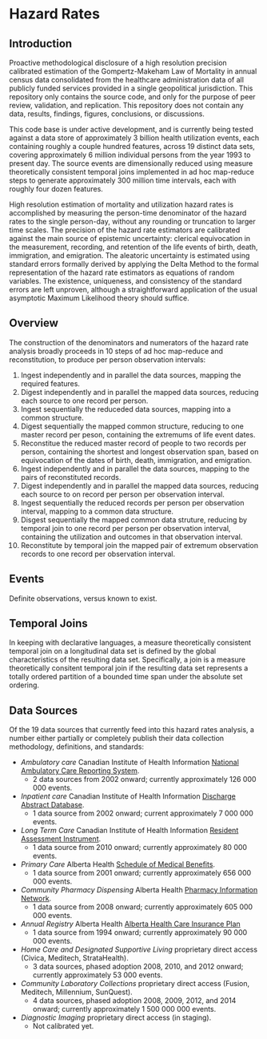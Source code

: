 Hazard Rates
============

Introduction
------------

Proactive methodological disclosure of a high resolution precision calibrated estimation of the Gompertz-Makeham Law of Mortality in annual census data consolidated from the healthcare administration data of all publicly funded services provided in a single geopolitical jurisdiction. This repository only contains the source code, and only for the purpose of peer review, validation, and replication. This repository does not contain any data, results, findings, figures, conclusions, or discussions.

This code base is under active development, and is currently being tested against a data store of approximately 3 billion health utilization events, each containing roughly a couple hundred features, across 19 distinct data sets, covering approximately 6 million individual persons from the year 1993 to present day. The source events are dimensionally reduced using measure theoretically consistent temporal joins implemented in ad hoc map-reduce steps to generate approximately 300 million time intervals, each with roughly four dozen features.

High resolution estimation of mortality and utilization hazard rates is accomplished by measuring the person-time denominator of the hazard rates to the single person-day, without any rounding or truncation to larger time scales. The precision of the hazard rate estimators are calibrated against the main source of epistemic uncertainty: clerical equivocation in the measurement, recording, and retention of the life events of birth, death, immigration, and emigration. The aleatoric uncertainty is estimated using standard errors formally derived by applying the Delta Method to the formal representation of the hazard rate estimators as equations of random variables. The existence, uniqueness, and consistency of the standard errors are left unproven, although a straightforward application of the usual asymptotic Maximum Likelihood theory should suffice.

Overview
--------

The construction of the denominators and numerators of the hazard rate analysis broadly proceeds in 10 steps of ad hoc map-reduce and reconstitution, to produce per person observation intervals:

1. Ingest independently and in parallel the data sources, mapping the required features.
2. Digest independently and in parallel the mapped data sources, reducing each source to one record per person.
3. Ingest sequentially the reduceded data sources, mapping into a common structure.
4. Digest sequentially the mapped common structure, reducing to one master record per peson, containing the extremums of life event dates.
5. Reconstitue the reduced master record of people to two records per person, containing the shortest and longest observation span, based on equivocation of the dates of birth, death, immigration, and emigration.
6. Ingest independently and in parallel the data sources, mapping to the pairs of reconstituted records.
7. Digest independently and in parallel the mapped data sources, reducing each source to on record per person per observation interval.
8. Ingest sequentially the reduced records per person per observation interval, mapping to a common data structure.
9. Disgest sequentially the mapped common data struture, reducing by temporal join to one record per person per observation interval, containing the utilization and outcomes in that observation interval.
10. Reconstitute by temporal join the mapped pair of extremum observation records to one record per observation interval.

Events
------

Definite observations, versus known to exist.

Temporal Joins
--------------

In keeping with declarative languages, a measure theoretically consistent temporal join on a longitudinal data set is defined by the global characteristics of the resulting data set. Specifically, a join is a measure theoretically consitent temporal join if the resulting data set represents a totally ordered partition of a bounded time span under the absolute set ordering.

Data Sources
------------

Of the 19 data sources that currently feed into this hazard rates analysis, a number either partially or completely publish their data collection methodology, definitions, and standards:

- *Ambulatory care* Canadian Institute of Health Information [National Ambulatory Care Reporting System](https://www.cihi.ca/en/national-ambulatory-care-reporting-system-metadata).
  - 2 data sources from 2002 onward; currently approximately 126 000 000 events.
- *Inpatient care* Canadian Institute of Health Information [Discharge Abstract Database](https://www.cihi.ca/en/discharge-abstract-database-metadata).
  - 1 data source from 2002 onward; current approximately 7 000 000 events.
- *Long Term Care* Canadian Institute of Health Information [Resident Assessment Instrument](https://www.cihi.ca/en/residential-care).
  - 1 data source from 2010 onward; currently approximately 80 000 events.
- *Primary Care* Alberta Health [Schedule of Medical Benefits](https://www.alberta.ca/fees-health-professionals.aspx).
  - 1 data source from 2001 onward; currently approximately 656 000 000 events.
- *Community Pharmacy Dispensing* Alberta Health [Pharmacy Information Network](http://www.albertanetcare.ca/learningcentre/Pharmaceutical-Information-Network.htm).
  - 1 data source from 2008 onward; currently approximately 605 000 000 events.
- *Annual Registry* Alberta Health [Alberta Health Care Insurance Plan](https://www.alberta.ca/ahcip.aspx)
  - 1 data source from 1994 onward; currently approximately 90 000 000 events.
- *Home Care and Designated Supportive Living* proprietary direct access (Civica, Meditech, StrataHealth).
  - 3 data sources, phased adoption 2008, 2010, and 2012 onward; currently approximately 53 000 events.
- *Community Laboratory Collections* proprietary direct access (Fusion, Meditech, Millennium, SunQuest).
  - 4 data sources, phased adoption 2008, 2009, 2012, and 2014 onward; currently approximately 1 500 000 000 events.
- *Diagnostic Imaging* proprietary direct access (in staging).
  - Not calibrated yet.
